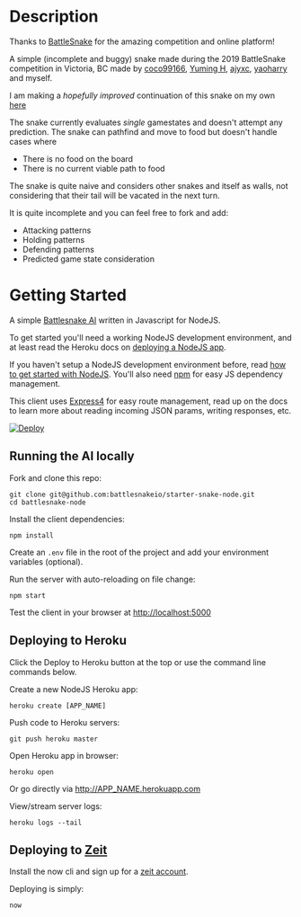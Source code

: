 # Description
Thanks to [BattleSnake](https://battlesnake.io) for the amazing competition and online platform!

A simple (incomplete and buggy) snake made during the 2019 BattleSnake competition in Victoria, BC made by [coco99166](https://github.com/coco99166), [Yuming H](https://github.com/yuming-h), [ajyxc](https://github.com/ajyxc), [yaoharry](https://github.com/yaoharry) and myself. 

I am making a _hopefully improved_ continuation of this snake on my own [here](https://github.com/MuchToKnow/sauder)

The snake currently evaluates *single* gamestates and doesn't attempt any prediction.  The snake can pathfind and move to food but doesn't handle cases where
* There is no food on the board
* There is no current viable path to food

The snake is quite naive and considers other snakes and itself as walls, not considering that their tail will be vacated in the next turn.

It is quite incomplete and you can feel free to fork and add:
* Attacking patterns
* Holding patterns
* Defending patterns
* Predicted game state consideration

# Getting Started

A simple [Battlesnake AI](https://battlesnake.io) written in Javascript for NodeJS.

To get started you'll need a working NodeJS development environment, and at least read the Heroku docs on [deploying a NodeJS app](https://devcenter.heroku.com/articles/getting-started-with-nodejs).

If you haven't setup a NodeJS development environment before, read [how to get started with NodeJS](http://nodejs.org/documentation/tutorials/). You'll also need [npm](https://www.npmjs.com/) for easy JS dependency management.

This client uses [Express4](http://expressjs.com/en/4x/api.html) for easy route management, read up on the docs to learn more about reading incoming JSON params, writing responses, etc.

[![Deploy](https://www.herokucdn.com/deploy/button.png)](https://heroku.com/deploy)

## Running the AI locally

Fork and clone this repo:

```shell
git clone git@github.com:battlesnakeio/starter-snake-node.git
cd battlesnake-node
```

Install the client dependencies:

```shell
npm install
```

Create an `.env` file in the root of the project and add your environment variables (optional).

Run the server with auto-reloading on file change:

```shell
npm start
```

Test the client in your browser at <http://localhost:5000>

## Deploying to Heroku

Click the Deploy to Heroku button at the top or use the command line commands below.

Create a new NodeJS Heroku app:

```shell
heroku create [APP_NAME]
```

Push code to Heroku servers:

```shell
git push heroku master
```

Open Heroku app in browser:

```shell
heroku open
```

Or go directly via <http://APP_NAME.herokuapp.com>

View/stream server logs:

```shell
heroku logs --tail
```

## Deploying to [Zeit](https://zeit.co/)

Install the now cli and sign up for a [zeit account](https://zeit.co/docs/v1/getting-started/introduction-to-now/).

Deploying is simply:

```shell
now
```
